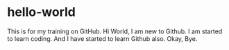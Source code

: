 # hello-world
This is for my training on GitHub.
Hi World, I am new to Github. I am started to learn coding.
And I have started to learn Github also.
Okay, Bye.
